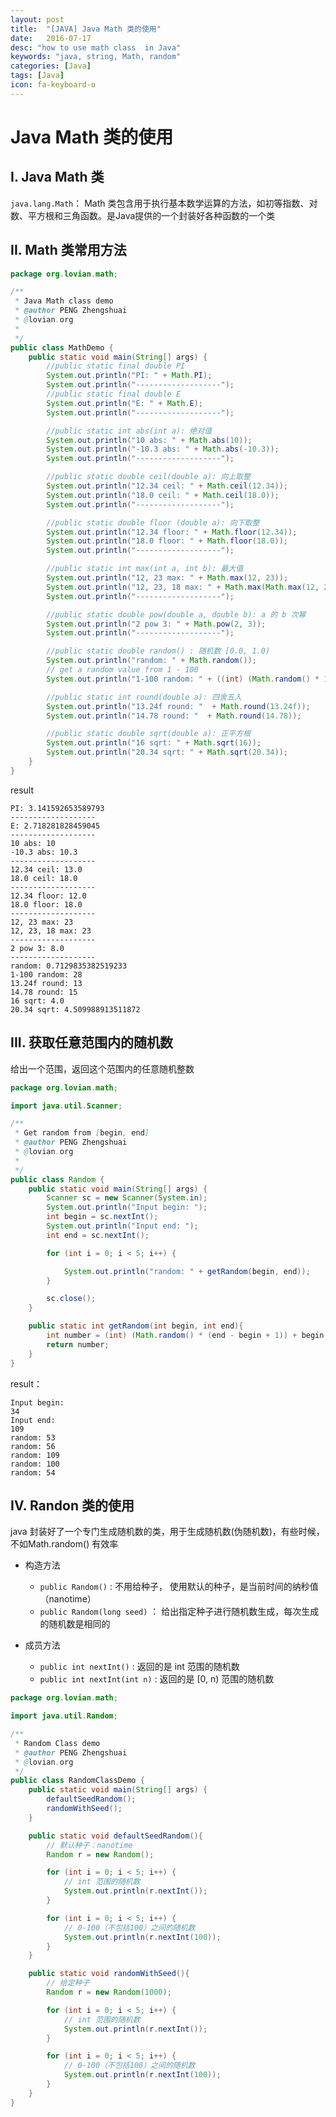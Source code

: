 ```yaml
---
layout: post
title:  "[JAVA] Java Math 类的使用"
date:   2016-07-17
desc: "how to use math class  in Java"
keywords: "java, string, Math, random"
categories: [Java]
tags: [Java]
icon: fa-keyboard-o
---
```


# Java Math 类的使用

## I. Java Math 类

```java.lang.Math```： Math 类包含用于执行基本数学运算的方法，如初等指数、对数、平方根和三角函数。是Java提供的一个封装好各种函数的一个类

## II. Math 类常用方法

```java
package org.lovian.math;

/**
 * Java Math class demo
 * @author PENG Zhengshuai
 * @lovian.org
 *
 */
public class MathDemo {
	public static void main(String[] args) {
		//public static final double PI
		System.out.println("PI: " + Math.PI);
		System.out.println("-------------------");
		//public static final double E
		System.out.println("E: " + Math.E);
		System.out.println("-------------------");

		//public static int abs(int a): 绝对值
		System.out.println("10 abs: " + Math.abs(10));
		System.out.println("-10.3 abs: " + Math.abs(-10.3));
		System.out.println("-------------------");

		//public static double ceil(double a): 向上取整
		System.out.println("12.34 ceil: " + Math.ceil(12.34));
		System.out.println("18.0 ceil: " + Math.ceil(18.0));
		System.out.println("-------------------");

		//public static double floor (double a): 向下取整
		System.out.println("12.34 floor: " + Math.floor(12.34));
		System.out.println("18.0 floor: " + Math.floor(18.0));
		System.out.println("-------------------");

		//public static int max(int a, int b): 最大值
		System.out.println("12, 23 max: " + Math.max(12, 23));
		System.out.println("12, 23, 18 max: " + Math.max(Math.max(12, 23), 18));
		System.out.println("-------------------");

		//public static double pow(double a, double b): a 的 b 次幂
		System.out.println("2 pow 3: " + Math.pow(2, 3));
		System.out.println("-------------------");

		//public static double random() : 随机数 [0.0, 1.0)
		System.out.println("random: " + Math.random());
		// get a random value from 1 - 100
		System.out.println("1-100 random: " + ((int) (Math.random() * 100) + 1));

		//public static int round(double a): 四舍五入
		System.out.println("13.24f round: "  + Math.round(13.24f));
		System.out.println("14.78 round: "  + Math.round(14.78));

		//public static double sqrt(double a): 正平方根
		System.out.println("16 sqrt: " + Math.sqrt(16));
		System.out.println("20.34 sqrt: " + Math.sqrt(20.34));
	}
}

```

result

```
PI: 3.141592653589793
-------------------
E: 2.718281828459045
-------------------
10 abs: 10
-10.3 abs: 10.3
-------------------
12.34 ceil: 13.0
18.0 ceil: 18.0
-------------------
12.34 floor: 12.0
18.0 floor: 18.0
-------------------
12, 23 max: 23
12, 23, 18 max: 23
-------------------
2 pow 3: 8.0
-------------------
random: 0.7129835382519233
1-100 random: 28
13.24f round: 13
14.78 round: 15
16 sqrt: 4.0
20.34 sqrt: 4.509988913511872
```

## III. 获取任意范围内的随机数

给出一个范围，返回这个范围内的任意随机整数

```java
package org.lovian.math;

import java.util.Scanner;

/**
 * Get random from [begin, end]
 * @author PENG Zhengshuai
 * @lovian.org
 *
 */
public class Random {
	public static void main(String[] args) {
		Scanner sc = new Scanner(System.in);
		System.out.println("Input begin: ");
		int begin = sc.nextInt();
		System.out.println("Input end: ");
		int end = sc.nextInt();

		for (int i = 0; i < 5; i++) {

			System.out.println("random: " + getRandom(begin, end));
		}

		sc.close();
	}

	public static int getRandom(int begin, int end){
		int number = (int) (Math.random() * (end - begin + 1)) + begin;
		return number;
	}
}
```

result：

```
Input begin:
34
Input end:
109
random: 53
random: 56
random: 109
random: 100
random: 54

```

## IV. Randon 类的使用

java 封装好了一个专门生成随机数的类，用于生成随机数(伪随机数)，有些时候，不如Math.random() 有效率

-	构造方法
	-	```public Random()``` : 不用给种子， 使用默认的种子，是当前时间的纳秒值（nanotime）
	-	```public Random(long seed)``` ： 给出指定种子进行随机数生成，每次生成的随机数是相同的

-	成员方法
	-	```public int nextInt()``` : 返回的是 int 范围的随机数
	-	```public int nextInt(int n)``` : 返回的是 [0, n) 范围的随机数

```java
package org.lovian.math;

import java.util.Random;

/**
 * Random Class demo
 * @author PENG Zhengshuai
 * @lovian.org
 */
public class RandomClassDemo {
	public static void main(String[] args) {
		defaultSeedRandom();
		randomWithSeed();
	}

	public static void defaultSeedRandom(){
		// 默认种子：nanotime
		Random r = new Random();

		for (int i = 0; i < 5; i++) {
			// int 范围的随机数
			System.out.println(r.nextInt());
		}

		for (int i = 0; i < 5; i++) {
			// 0-100（不包括100）之间的随机数
			System.out.println(r.nextInt(100));
		}
	}

	public static void randomWithSeed(){
		// 给定种子
		Random r = new Random(1000);

		for (int i = 0; i < 5; i++) {
			// int 范围的随机数
			System.out.println(r.nextInt());
		}

		for (int i = 0; i < 5; i++) {
			// 0-100（不包括100）之间的随机数
			System.out.println(r.nextInt(100));
		}
	}
}
```
